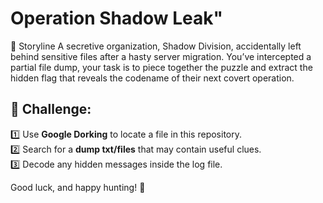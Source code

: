# Operation Shadow Leak"

🧩 Storyline
A secretive organization, Shadow Division, accidentally left behind sensitive files after a hasty server migration. You’ve intercepted a partial file dump, your task is to piece together the puzzle and extract the hidden flag that reveals the codename of their next covert operation.

## 📌 Challenge:  
1️⃣ Use **Google Dorking** to locate a file in this repository.  
2️⃣ Search for a **dump txt/files** that may contain useful clues.  
3️⃣ Decode any hidden messages inside the log file.  

Good luck, and happy hunting! 🚀
